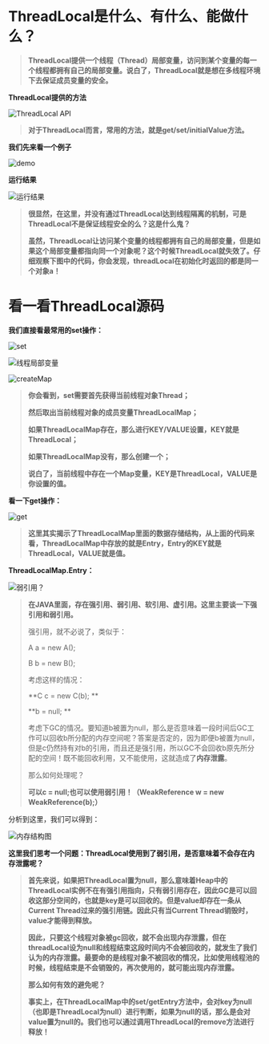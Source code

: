 # ThreadLocal是什么、有什么、能做什么？

> **ThreadLocal提供一个线程（Thread）局部变量，访问到某个变量的每一个线程都拥有自己的局部变量。说白了，ThreadLocal就是想在多线程环境下去保证成员变量的安全。**

**ThreadLocal提供的方法**

![ThreadLocal API](Study/复习/700道面试题/02-BAT面试题汇总及详解(进大厂必看)/BAT面试题汇总及详解(进大厂必看)_子文档/对ThreadLocal实现原理的一点思考.assets/image-20201026211419785.png)



> **对于ThreadLocal而言，常用的方法，就是get/set/initialValue方法。**

**我们先来看一个例子**

![demo](Study/复习/700道面试题/02-BAT面试题汇总及详解(进大厂必看)/BAT面试题汇总及详解(进大厂必看)_子文档/对ThreadLocal实现原理的一点思考.assets/image-20201026211533191.png)

**运行结果**

![运行结果](Study/复习/700道面试题/02-BAT面试题汇总及详解(进大厂必看)/BAT面试题汇总及详解(进大厂必看)_子文档/对ThreadLocal实现原理的一点思考.assets/image-20201026211618063.png)

> **很显然，在这里，并没有通过ThreadLocal达到线程隔离的机制，可是ThreadLocal不是保证线程安全的么？这是什么鬼？**
>
> **虽然，ThreadLocal让访问某个变量的线程都拥有自己的局部变量，但是如果这个局部变量都指向同一个对象呢？这个时候ThreadLocal就失效了。仔细观察下图中的代码，你会发现，threadLocal在初始化时返回的都是同一个对象a！**



# 看一看ThreadLocal源码

**我们直接看最常用的set操作：**

![set](Study/复习/700道面试题/02-BAT面试题汇总及详解(进大厂必看)/BAT面试题汇总及详解(进大厂必看)_子文档/对ThreadLocal实现原理的一点思考.assets/image-20201026211830155.png)

![线程局部变量](Study/复习/700道面试题/02-BAT面试题汇总及详解(进大厂必看)/BAT面试题汇总及详解(进大厂必看)_子文档/对ThreadLocal实现原理的一点思考.assets/image-20201026211852359.png)

![createMap](Study/复习/700道面试题/02-BAT面试题汇总及详解(进大厂必看)/BAT面试题汇总及详解(进大厂必看)_子文档/对ThreadLocal实现原理的一点思考.assets/image-20201026214514430.png)

> **你会看到，set需要首先获得当前线程对象Thread；**
>
> **然后取出当前线程对象的成员变量ThreadLocalMap；**
>
> **如果ThreadLocalMap存在，那么进行KEY/VALUE设置，KEY就是ThreadLocal；**
>
> **如果ThreadLocalMap没有，那么创建一个；**
>
> **说白了，当前线程中存在一个Map变量，KEY是ThreadLocal，VALUE是你设置的值。**

**看一下get操作：**

![get](Study/复习/700道面试题/02-BAT面试题汇总及详解(进大厂必看)/BAT面试题汇总及详解(进大厂必看)_子文档/对ThreadLocal实现原理的一点思考.assets/image-20201026214608182.png)

> **这里其实揭示了ThreadLocalMap里面的数据存储结构，从上面的代码来看，ThreadLocalMap中存放的就是Entry，Entry的KEY就是ThreadLocal，VALUE就是值。**

**ThreadLocalMap.Entry：**

![弱引用？](Study/复习/700道面试题/02-BAT面试题汇总及详解(进大厂必看)/BAT面试题汇总及详解(进大厂必看)_子文档/对ThreadLocal实现原理的一点思考.assets/image-20201026214807094.png)

> **在JAVA里面，存在强引用、弱引用、软引用、虚引用。这里主要谈一下强引用和弱引用。**
>
> 强引用，就不必说了，类似于：
>
> A a = new A();
>
> B b = new B();
>
> 考虑这样的情况：
>
> **C c = new C(b);
> **
>
> **b = null;
> **
>
> 考虑下GC的情况。要知道b被置为null，那么是否意味着一段时间后GC工作可以回收b所分配的内存空间呢？答案是否定的，因为即便b被置为null，但是c仍然持有对b的引用，而且还是强引用，所以GC不会回收b原先所分配的空间！既不能回收利用，又不能使用，这就造成了**内存泄露**。
>
> 那么如何处理呢？
>
> **可以c = null;也可以使用弱引用！（WeakReference w = new WeakReference(b);）**

分析到这里，我们可以得到：

![内存结构图](Study/复习/700道面试题/02-BAT面试题汇总及详解(进大厂必看)/BAT面试题汇总及详解(进大厂必看)_子文档/对ThreadLocal实现原理的一点思考.assets/内存结构图.png)

**这里我们思考一个问题：ThreadLocal使用到了弱引用，是否意味着不会存在内存泄露呢？**

> **首先来说，如果把ThreadLocal置为null，那么意味着Heap中的ThreadLocal实例不在有强引用指向，只有弱引用存在，因此GC是可以回收这部分空间的，也就是key是可以回收的。但是value却存在一条从Current Thread过来的强引用链。因此只有当Current Thread销毁时，value才能得到释放。**
>
> **因此，只要这个线程对象被gc回收，就不会出现内存泄露，但在threadLocal设为null和线程结束这段时间内不会被回收的，就发生了我们认为的内存泄露。最要命的是线程对象不被回收的情况，比如使用线程池的时候，线程结束是不会销毁的，再次使用的，就可能出现内存泄露。**
>
> **那么如何有效的避免呢？**
>
> **事实上，在ThreadLocalMap中的set/getEntry方法中，会对key为null（也即是ThreadLocal为null）进行判断，如果为null的话，那么是会对value置为null的。我们也可以通过调用ThreadLocal的remove方法进行释放！**

